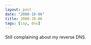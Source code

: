 ```yaml
---
layout: post
date: "2000-10-06"
title: 2000-10-06
tags: [isp, dns]
---
```

Still complaining about my reverse DNS.

